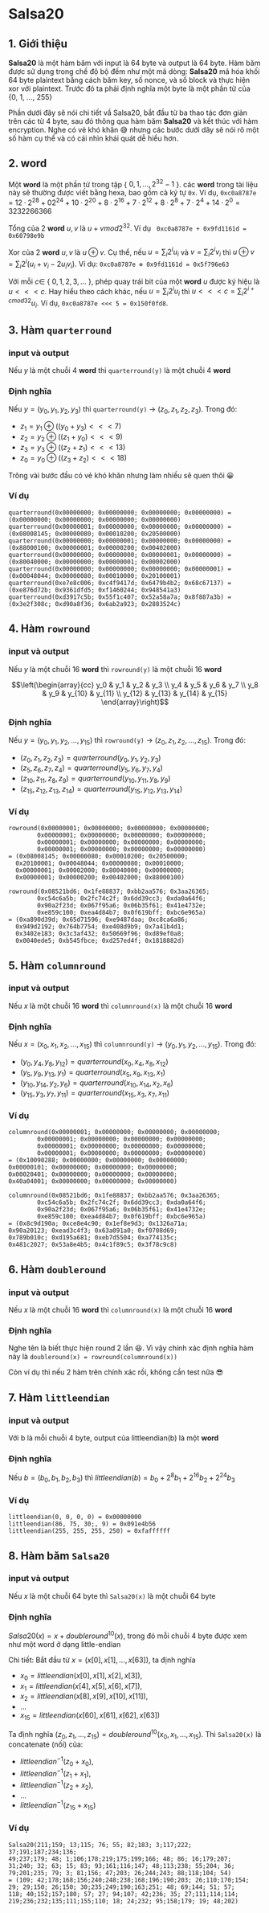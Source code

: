 # Salsa20

## 1. Giới thiệu

**Salsa20** là một hàm băm với input là 64 byte và output là 64 byte. Hàm băm được sử dụng trong chế độ bộ đếm như một mã dòng: **Salsa20** mã hóa khối 64 byte plaintext bằng cách băm key, số nonce, và số block và thực hiện xor với plaintext. Trước đó ta phải định nghĩa một byte là một phần tử của {0, 1, ..., 255}

Phần dưới đây sẽ nói chi tiết vầ Salsa20, bắt đầu từ ba thao tác đơn giản trên các từ 4 byte, sau đó thông qua hàm băm **Salsa20** và kết thúc với hàm encryption. Nghe có vẻ khó khăn :sweat_smile: nhưng các bước dưới dây sẽ nói rõ một số hàm cụ thể và có cái nhìn khái quát dễ hiểu hơn.

## 2. word

Một **word** là một phần tử trong tập { $0, 1, ..., 2^{32}-1$ }. các **word** trong tài liệu này sẽ thường được viết bằng hexa, bao gồm cả ký tự `0x`. Ví dụ, `0xc0a8787e` = $12 · 2^{28} + 0  2^{24} + 10 · 2^{20} + 8 · 2^{16} + 7 · 2^{12} + 8 · 2^8 + 7 · 2^4 + 14 · 2^0 = 3232266366$

Tổng của 2 **word** $u, v$ là $u + v mod 2^{32}$. Ví dụ ` 0xc0a8787e + 0x9fd1161d = 0x60798e9b`

Xor của 2 **word** $u, v$ là $u ⊕ v$. Cụ thể, nếu $u = \sum_{i} 2^i u_i$ và $v = \sum_{i} 2^i v_i$ thì $u ⊕ v = \sum_{i} 2^i (u_i+v_i-2u_iv_i)$. Ví dụ: `0xc0a8787e ⊕ 0x9fd1161d = 0x5f796e63`

Với mỗi $c \in$ { $0, 1, 2, 3,...$ }, phép quay trái bit của một **word** $u$ được ký hiệu là $u <<< c$. Hay hiểu theo cách khác, nếu $u = \sum_{i} 2^i u_i$ thì $u <<< c = \sum_{i} 2^{i+c mod 32} u_i$. Ví dụ, `0xc0a8787e <<< 5 = 0x150f0fd8`.

## 3. Hàm `quarterround`
### input và output
Nếu $y$ là một chuỗi 4 **word** thì `quarterround(y)` là một chuỗi 4 **word**
### Định nghĩa
Nếu $y = (y_0, y_1, y_2, y_3)$ thì `quarterround(y)` -> $(z_0, z_1, z_2, z_3)$. Trong đó:
- $z_1 = y_1 ⊕ ((y_0 + y_3) <<< 7)$
- $z_2 = y_2 ⊕ ((z_1 + y_0) <<< 9)$
- $z_3 = y_3 ⊕ ((z_2 + z_1) <<< 13)$
- $z_0 = y_0 ⊕ ((z_3 + z_2) <<< 18)$

Trông vài bước đầu có vẻ khó khăn nhưng làm nhiều sẽ quen thôi :grinning:
### Ví dụ
```
quarterround(0x00000000; 0x00000000; 0x00000000; 0x00000000) = (0x00000000; 0x00000000; 0x00000000; 0x00000000)
quarterround(0x00000001; 0x00000000; 0x00000000; 0x00000000) = (0x08008145; 0x00000080; 0x00010200; 0x20500000)
quarterround(0x00000000; 0x00000001; 0x00000000; 0x00000000) = (0x88000100; 0x00000001; 0x00000200; 0x00402000)
quarterround(0x00000000; 0x00000000; 0x00000001; 0x00000000) = (0x80040000; 0x00000000; 0x00000001; 0x00002000)
quarterround(0x00000000; 0x00000000; 0x00000000; 0x00000001) = (0x00048044; 0x00000080; 0x00010000; 0x20100001)
quarterround(0xe7e8c006; 0xc4f9417d; 0x6479b4b2; 0x68c67137) = (0xe876d72b; 0x9361dfd5; 0xf1460244; 0x948541a3)
quarterround(0xd3917c5b; 0x55f1c407; 0x52a58a7a; 0x8f887a3b) = (0x3e2f308c; 0xd90a8f36; 0x6ab2a923; 0x2883524c)
```

## 4. Hàm `rowround`
### input và output
Nếu $y$ là một chuỗi 16 **word** thì `rowround(y)` là một chuỗi 16 **word**

$$\left(\begin{array}{cc} 
y_0 & y_1 & y_2 & y_3 \\
y_4 & y_5 & y_6 & y_7 \\
y_8 & y_9 & y_{10} & y_{11} \\
y_{12} & y_{13} & y_{14} & y_{15}
\end{array}\right)$$

### Định nghĩa
Nếu $y = (y_0, y_1, y_2,..., y_{15})$ thì `rowround(y)` -> $(z_0, z_1, z_2,..., z_{15})$. Trong đó:
- $(z_0, z_1, z_2, z_3) = quarterround(y_0, y_1, y_2, y_3)$
- $(z_5, z_6, z_7, z_4) = quarterround(y_5, y_6, y_7, y_4)$
- $(z_{10}, z_{11}, z_8, z_9) = quarterround(y_{10}, y_{11}, y_8, y_9)$
- $(z_{15}, z_{12}, z_{13}, z_{14}) = quarterround(y_{15}, y_{12}, y_{13}, y_{14})$
### Ví dụ
```
rowround(0x00000001; 0x00000000; 0x00000000; 0x00000000;
        0x00000001; 0x00000000; 0x00000000; 0x00000000;
        0x00000001; 0x00000000; 0x00000000; 0x00000000;
        0x00000001; 0x00000000; 0x00000000; 0x00000000)
= (0x08008145; 0x00000080; 0x00010200; 0x20500000;
  0x20100001; 0x00048044; 0x00000080; 0x00010000;
  0x00000001; 0x00002000; 0x80040000; 0x00000000;
  0x00000001; 0x00000200; 0x00402000; 0x88000100)
  
rowround(0x08521bd6; 0x1fe88837; 0xbb2aa576; 0x3aa26365;
        0xc54c6a5b; 0x2fc74c2f; 0x6dd39cc3; 0xda0a64f6;
        0x90a2f23d; 0x067f95a6; 0x06b35f61; 0x41e4732e;
        0xe859c100; 0xea4d84b7; 0x0f619bff; 0xbc6e965a)
= (0xa890d39d; 0x65d71596; 0xe9487daa; 0xc8ca6a86;
  0x949d2192; 0x764b7754; 0xe408d9b9; 0x7a41b4d1;
  0x3402e183; 0x3c3af432; 0x50669f96; 0xd89ef0a8;
  0x0040ede5; 0xb545fbce; 0xd257ed4f; 0x1818882d)
```

## 5. Hàm `columnround`
### input và output
Nếu $x$ là một chuỗi 16 **word** thì `columnround(x)` là một chuỗi 16 **word**
### Định nghĩa
Nếu $x = (x_0, x_1, x_2,..., x_{15})$ thì `columnround(y)` -> $(y_0, y_1, y_2,..., y_{15})$. Trong đó:
- $(y_0, y_4, y_8, y_{12}) = quarterround(x_0, x_4, x_8, x_{12})$
- $(y_5, y_9, y_{13}, y_1) = quarterround(x_5, x_9, x_{13}, x_1)$
- $(y_{10}, y_{14}, y_2, y_6) = quarterround(x_{10}, x_{14}, x_2, x_6)$
- $(y_{15}, y_3, y_7, y_{11}) = quarterround(x_{15}, x_3, x_7, x_{11})$
### Ví dụ
```
columnround(0x00000001; 0x00000000; 0x00000000; 0x00000000;
        0x00000001; 0x00000000; 0x00000000; 0x00000000;
        0x00000001; 0x00000000; 0x00000000; 0x00000000;
        0x00000001; 0x00000000; 0x00000000; 0x00000000)
= (0x10090288; 0x00000000; 0x00000000; 0x00000000;
0x00000101; 0x00000000; 0x00000000; 0x00000000;
0x00020401; 0x00000000; 0x00000000; 0x00000000;
0x40a04001; 0x00000000; 0x00000000; 0x00000000)

columnround(0x08521bd6; 0x1fe88837; 0xbb2aa576; 0x3aa26365;
        0xc54c6a5b; 0x2fc74c2f; 0x6dd39cc3; 0xda0a64f6;
        0x90a2f23d; 0x067f95a6; 0x06b35f61; 0x41e4732e;
        0xe859c100; 0xea4d84b7; 0x0f619bff; 0xbc6e965a)
= (0x8c9d190a; 0xce8e4c90; 0x1ef8e9d3; 0x1326a71a;
0x90a20123; 0xead3c4f3; 0x63a091a0; 0xf0708d69;
0x789b010c; 0xd195a681; 0xeb7d5504; 0xa774135c;
0x481c2027; 0x53a8e4b5; 0x4c1f89c5; 0x3f78c9c8)
```

## 6. Hàm `doubleround`
### input và output
Nếu $x$ là một chuỗi 16 **word** thì `columnround(x)` là một chuỗi 16 **word**
### Định nghĩa
Nghe tên là biết thực hiện round 2 lần :satisfied:. Vì vậy chính xác định nghĩa hàm này là
`doubleround(x) = rowround(columnround(x))`

Còn ví dụ thì nếu 2 hàm trên chính xác rồi, không cần test nữa :sunglasses:

## 7. Hàm `littleendian`
### input và output
Với b là mỗi chuỗi 4 byte, output của littleendian(b) là một **word**
### Định nghĩa
Nếu $b = (b_0, b_1, b_2, b_3)$ thì $littleendian(b) = b_0 + 2^8b_1 + 2^{16}b_2 + 2^{24}b_3$
### Ví dụ
```
littleendian(0, 0, 0, 0) = 0x00000000
littleendian(86, 75, 30;, 9) = 0x091e4b56
littleendian(255, 255, 255, 250) = 0xfaffffff
```
## 8. Hàm băm `Salsa20`
### input và output
Nếu $x$ là một chuỗi 64 byte thì `Salsa20(x)` là một chuỗi 64 byte
### Định nghĩa
$Salsa20(x) = x + doubleround^{10}(x)$, trong đó mỗi chuỗi 4 byte được xem như một word ở dạng little-endian

Chi tiết: Bắt đầu từ $x = (x[0], x[1], ..., x[63])$, ta định nghĩa
- $x_0 = littleendian(x[0], x[1], x[2], x[3]),$
- $x_1 = littleendian(x[4], x[5], x[6], x[7]),$
- $x_2 = littleendian(x[8], x[9], x[10], x[11]),$
- $...$
- $x_{15} = littleendian(x[60], x[61], x[62], x[63])$

Ta định nghĩa $(z_0, z_1, ..., z_{15}) = doubleround^{10}(x_0, x_1, ..., x_{15})$. Thì `Salsa20(x)` là concatenate (nối) của:
- $littleendian^{−1}(z_0 + x_0),$
- $littleendian^{−1}(z_1 + x_1),$
- $littleendian^{−1}(z_2 + x_2),$
- $...$
- $littleendian^{−1}(z_{15} + x_{15})$
### Ví dụ
```
Salsa20(211;159; 13;115; 76; 55; 82;183; 3;117;222; 37;191;187;234;136;
49;237;179; 48; 1;106;178;219;175;199;166; 48; 86; 16;179;207;
31;240; 32; 63; 15; 83; 93;161;116;147; 48;113;238; 55;204; 36;
79;201;235; 79; 3; 81;156; 47;203; 26;244;243; 88;118;104; 54)
= (109; 42;178;168;156;240;248;238;168;196;190;203; 26;110;170;154;
29; 29;150; 26;150; 30;235;249;190;163;251; 48; 69;144; 51; 57;
118; 40;152;157;180; 57; 27; 94;107; 42;236; 35; 27;111;114;114;
219;236;232;135;111;155;110; 18; 24;232; 95;158;179; 19; 48;202)
```
